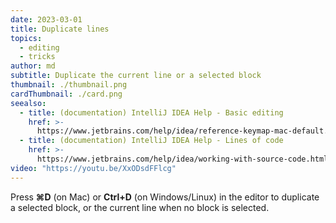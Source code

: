 ```yaml
---
date: 2023-03-01
title: Duplicate lines
topics:
  - editing
  - tricks
author: md
subtitle: Duplicate the current line or a selected block
thumbnail: ./thumbnail.png
cardThumbnail: ./card.png
seealso:
  - title: (documentation) IntelliJ IDEA Help - Basic editing
    href: >-
      https://www.jetbrains.com/help/idea/reference-keymap-mac-default.html#basic_editing
  - title: (documentation) IntelliJ IDEA Help - Lines of code
    href: >-
      https://www.jetbrains.com/help/idea/working-with-source-code.html#editor_lines_code_blocks
video: "https://youtu.be/XxODsdFFlcg"
---
```


Press **⌘D** (on Mac) or **Ctrl+D** (on Windows/Linux) in the editor to duplicate a selected block, or the current line when no block is selected.

